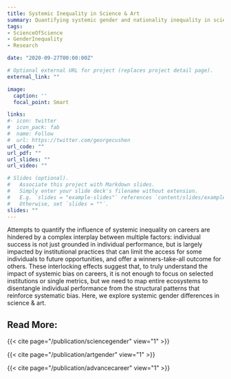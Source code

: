 ```yaml
---
title: Systemic Inequality in Science & Art
summary: Quantifying systemic gender and nationality inequality in science and art.
tags:
- ScienceOfScience
- GenderInequality
- Research

date: "2020-09-27T00:00:00Z"

# Optional external URL for project (replaces project detail page).
external_link: ""

image:
  caption: ''
  focal_point: Smart

links:
#- icon: twitter
#  icon_pack: fab
#  name: Follow
#  url: https://twitter.com/georgecushen
url_code: ""
url_pdf: ""
url_slides: ""
url_video: ""

# Slides (optional).
#   Associate this project with Markdown slides.
#   Simply enter your slide deck's filename without extension.
#   E.g. `slides = "example-slides"` references `content/slides/example-slides.md`.
#   Otherwise, set `slides = ""`.
slides: ""
---
```


Attempts to quantify the influence of systemic inequality on careers are hindered by a complex interplay between multiple factors: individual success is not just grounded in individual performance, but is largely impacted by institutional practices that can limit the access for some individuals to future opportunities, and offer a winners-take-all outcome for others.  These interlocking effects suggest that, to truly understand the impact of systemic bias on careers, it is not enough to focus on selected institutions or single metrics, but we need to map entire ecosystems to disentangle individual performance from the structural patterns that reinforce systematic bias.  Here, we explore systemic gender differences in science & art. 



Read More:
---------------
{{< cite page="/publication/sciencegender" view="1" >}}

{{< cite page="/publication/artgender" view="1" >}}

{{< cite page="/publication/advancecareer" view="1" >}}